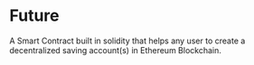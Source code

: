 # Future
A Smart Contract built in solidity that helps any user to create a decentralized saving account(s) in Ethereum Blockchain.
